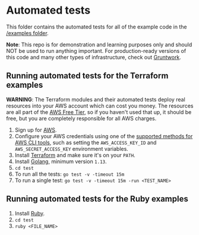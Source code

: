 # Automated tests

This folder contains the automated tests for all of the example code in the [/examples folder](/examples).

**Note**: This repo is for demonstration and learning purposes only and should NOT be used to run anything important. 
For production-ready versions of this code and many other types of infrastructure, check out 
[Gruntwork](https://gruntwork.io/).

## Running automated tests for the Terraform examples

**WARNING**: The Terraform modules and their automated tests deploy real resources into your AWS account which can cost 
you money. The resources are all part of the [AWS Free Tier](https://aws.amazon.com/free/), so if you haven't used that 
up, it should be free, but you are completely responsible for all AWS charges.

1. Sign up for [AWS](https://aws.amazon.com/).
1. Configure your AWS credentials using one of the [supported methods for AWS CLI
   tools](https://blog.gruntwork.io/a-comprehensive-guide-to-authenticating-to-aws-on-the-command-line-63656a686799), 
   such as setting the `AWS_ACCESS_KEY_ID` and `AWS_SECRET_ACCESS_KEY` environment variables. 
1. Install [Terraform](https://www.terraform.io/) and make sure it's on your `PATH`.
1. Install [Golang](https://golang.org/), minimum version `1.13`.
1. `cd test`
1. To run all the tests: `go test -v -timeout 15m`
1. To run a single test: `go test -v -timeout 15m -run <TEST_NAME>`

## Running automated tests for the Ruby examples

1. Install [Ruby](https://www.ruby-lang.org/en/).
1. `cd test`
1. `ruby <FILE_NAME>`
